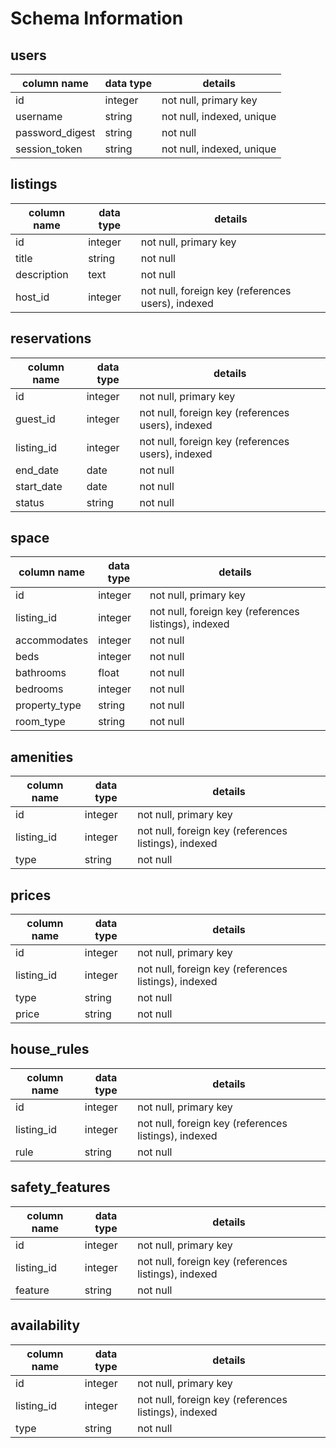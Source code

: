 # Schema Information

## users
column name     | data type | details
----------------|-----------|-----------------------
id              | integer   | not null, primary key
username        | string    | not null, indexed, unique
password_digest | string    | not null
session_token   | string    | not null, indexed, unique

## listings
column name | data type | details
------------|-----------|-----------------------
id          | integer   | not null, primary key
title       | string    | not null
description | text      | not null
host_id     | integer   | not null, foreign key (references users), indexed

## reservations
column name | data type | details
------------|-----------|-----------------------
id          | integer   | not null, primary key
guest_id    | integer   | not null, foreign key (references users), indexed
listing_id  | integer   | not null, foreign key (references users), indexed
end_date    | date      | not null
start_date  | date      | not null
status      | string    | not null

## space
column name   | data type | details
--------------|-----------|-----------------------
id            | integer   | not null, primary key
listing_id    | integer   | not null, foreign key (references listings), indexed
accommodates  | integer   | not null
beds          | integer   | not null
bathrooms     | float     | not null
bedrooms      | integer   | not null
property_type | string    | not null
room_type     | string    | not null

## amenities
column name | data type | details
------------|-----------|-----------------------
id          | integer   | not null, primary key
listing_id  | integer   | not null, foreign key (references listings), indexed
type        | string    | not null

## prices
column name | data type | details
------------|-----------|-----------------------
id          | integer   | not null, primary key
listing_id  | integer   | not null, foreign key (references listings), indexed
type        | string    | not null
price       | string    | not null

## house_rules
column name | data type | details
------------|-----------|-----------------------
id          | integer   | not null, primary key
listing_id  | integer   | not null, foreign key (references listings), indexed
rule        | string    | not null

## safety_features
column name | data type | details
------------|-----------|-----------------------
id          | integer   | not null, primary key
listing_id  | integer   | not null, foreign key (references listings), indexed
feature     | string    | not null

## availability
column name | data type | details
------------|-----------|-----------------------
id          | integer   | not null, primary key
listing_id  | integer   | not null, foreign key (references listings), indexed
type        | string    | not null
